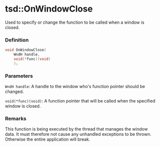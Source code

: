 # tsd::OnWindowClose
Used to specify or change the function to be called when a window is closed.

### Definition
```C++
void OnWindowClose(
    WndH handle, 
    void(*func)(void)
    );
```

### Parameters
`WndH handle`:
A handle to the window who's function pointer should be changed.

`void(*func)(void)`:
A function pointer that will be called when the specified window is closed.

### Remarks
This function is being executed by the thread that manages the window data. It must therefore not cause any unhandled exceptions to be thrown. Otherwise the entire application will break.
